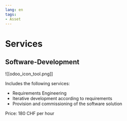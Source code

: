 ```yaml
---
lang: en
tags:
- Asset
---
```

# Services

## Software-Development

![[odoo_icon_tool.png]]

Includes the following services:
- Requirements Engineering
- Iterative development according to requirements
- Provision and commissioning of the software solution

Price: 180 CHF per hour
